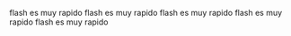 flash es muy rapido
flash es muy rapido
flash es muy rapido
flash es muy rapido
flash es muy rapido
